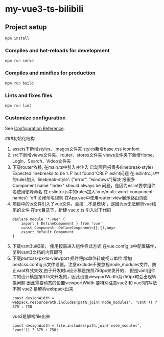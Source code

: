 # my-vue3-ts-bilibili

## Project setup
```
npm install
```

### Compiles and hot-reloads for development
```
npm run serve
```

### Compiles and minifies for production
```
npm run build
```

### Lints and fixes files
```
npm run lint
```

### Customize configuration
See [Configuration Reference](https://cli.vuejs.org/config/).

###初始化结构
1. assets下新增styles、images文件夹
    styles新增base.css iconfont
2. src下新增views文件夹、router、stores文件夹
   views文件夹下新增Home、Login、Search、Video文件夹
3. 下载router依赖, 在main.ts中引入并注入
    启动项目报很多(linebreak-style) Expected linebreaks to be ‘LF‘ but found ‘CRLF‘ eslint问题
    在.eslintrc.js中的rules加入 'linebreak-style': ["error", "windows"]解决
    报很多 Component name "index" should always be 问题，是因为eslint要求组件名使用驼峰命名
    在.eslintrc.js中的rules加入'vue/multi-word-component-names': 'off'关闭命名规则
    在App.vue中使用router-view展示路由页面
4. 项目中的ts文件引入了vue文件，会报'...不是模块'，是因为ts无法解析vue结尾的文件
    在src目录下，新建 vue.d.ts 引入以下代码
    ```
    declare module '*.vue' {
        import { DefineComponent } from 'vue'
        const Component: DefineComponent<{},{},any>
        export default Component
    }
    ```
5. 下载vant3ui框架， 使用按需进入组件样式方式
    在vue.config.js中配置插件，复制vant3文档的内容即可
6. 下载postcss-px-to-viewport 插件将px单位转成视口单位
    增加postcss.config.js文件设置。注意exclude不要忽视node_modules文件，防止vant样式失效,由于开发时ui设计稿是按照750px来发开的，
    但是vant组件库的设计稿是按375来开发的，因此设置viewportWidth为750px时会出现转换问题
    因此需要动态的设置viewportWidth 要特别注意vue2 和 vue3的写法不同
    vue2 是解构webpack出来
    ```
    const designWidth =  webpack.resourcePath.includes(path.join('node_modules', 'vant')) ? 375 : 750
    ```
    vue3是解构file出来
    ```
    const designWidth = file.includes(path.join('node_modules', 'vant')) ? 375 : 750;
    ```
